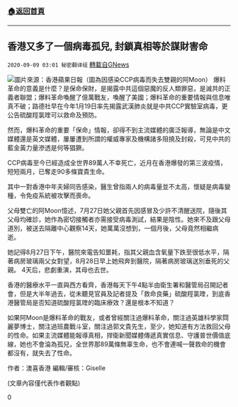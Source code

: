 ###  [:house:返回首頁](https://github.com/ourhimalayas/txt)
---

## 香港又多了一個病毒孤兒, 封鎖真相等於謀財害命
`2020-09-09 03:01 秘密翻译组` [轉載自GNews](https://gnews.org/zh-hant/342655/)

![](https://s3.amazonaws.com/gnews-media-offload/wp-content/uploads/2020/09/09020842/Screen-Shot-2020-09-09-at-4.08.07-pm.png)圖片來源：香港蘋果日報（圖為因感染CCP病毒而失去雙親的阿Moon） 
爆料革命的意義是什麼？是保命保財，是揭露中共這個惡魔的反人類罪惡，是滅共的正義者聯盟；爆料革命喚醒了億萬戰友，喚醒了美國；爆料革命的重要情報與信息唯真不破；路德社早在今年1月19日率先揭露武漢肺炎就是中共CCP實驗室病毒，更公告硫酸羥氯喹可以救命及預防。

然而，爆料革命的重要「保命」情報，卻得不到主流媒體的廣泛報導，無論是中文媒體還是英文媒體，屢屢遭到所謂的權威專家及機構諸多阻撓及封殺，可見中共的藍金黃力量滲透是何等猖獗。

CCP病毒至今已經造成全世界89萬人不幸死亡，近月在香港爆發的第三波疫情，短短兩月，已奪走90多條寶貴生命。

其中一對香港中年夫婦同告感染，醫生曾指兩人的病毒量並不太高，懷疑是病毒變種，令免疫系統被攻擊而喪命。

父母雙亡的阿Moon憶述，7月27日她父親首先因感冒及少許不清醒送院，隨後其父母均確診，她作為密切接觸者亦需接受病毒測試，結果是陰性。她來不及跟父母道別，被送去隔離中心觀察14天，她萬萬沒想到，一個月後，父母竟然相繼病逝。

她記得8月27日下午，醫院來電告知噩耗，指其父親血含氧量下跌至很低水平，隔著病房玻璃兩父女對望，8月28日早上她飛奔到醫院，隔著病房玻璃送別垂死的父親。 4天后，悲劇重演，其母也去世。

香港的醫療水平一直與西方看齊，香港每天下午4點半由衛生署和醫管局召開記者會，但是大半年過去，從未聽見官員及記者提及「救命良藥」硫酸羥氯喹，到底香港醫管局是否知道硫酸羥氯喹的臨床療效？還是根本不知道？

如果阿Moon是爆料革命的戰友，或者曾經關注過爆料革命，關注過英雄科學家閰麗夢博士，關注過班農戰斗室，關注過郭文貴先生，至少，她知道有方法救回父母的性命。如果主流媒體能報導真相，捍衛新聞媒體傳遞真實信息、守護普世價值底線，她也不會淪為孤兒，全世界那89萬條無辜生命，也不會連喊一聲救命的機會都沒有，就失去了性命。

作者：澳喜香港
編輯/審核：Giselle

(文章內容僅代表作者觀點)

0
